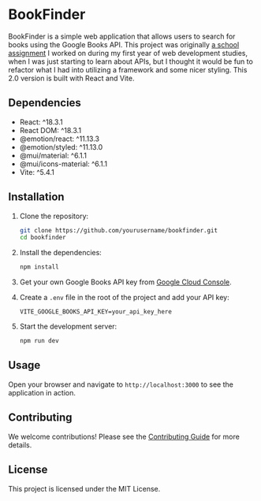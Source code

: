 # BookFinder

BookFinder is a simple web application that allows users to search for books using the Google Books API. This project was originally [a school assignment](https://livoszlak.github.io/book-finder-api/) I worked on during my first year of web development studies, when I was just starting to learn about APIs, but I thought it would be fun to refactor what I had into utilizing a framework and some nicer styling. This 2.0 version is built with React and Vite.

## Dependencies

- React: ^18.3.1
- React DOM: ^18.3.1
- @emotion/react: ^11.13.3
- @emotion/styled: ^11.13.0
- @mui/material: ^6.1.1
- @mui/icons-material: ^6.1.1
- Vite: ^5.4.1

## Installation

1. Clone the repository:

   ```sh
   git clone https://github.com/yourusername/bookfinder.git
   cd bookfinder
   ```

2. Install the dependencies:

   ```sh
   npm install
   ```

3. Get your own Google Books API key from [Google Cloud Console](https://console.cloud.google.com/).

4. Create a `.env` file in the root of the project and add your API key:

   ```env
   VITE_GOOGLE_BOOKS_API_KEY=your_api_key_here
   ```

5. Start the development server:
   ```sh
   npm run dev
   ```

## Usage

Open your browser and navigate to `http://localhost:3000` to see the application in action.

## Contributing

We welcome contributions! Please see the [Contributing Guide](CONTRIBUTING.md) for more details.

## License

This project is licensed under the MIT License.
